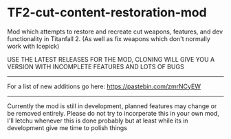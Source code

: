 # TF2-cut-content-restoration-mod
Mod which attempts to restore and recreate cut weapons, features, and dev functionality in Titanfall 2. (As well as fix weapons which don't normally work with Icepick)

USE THE LATEST RELEASES FOR THE MOD, CLONING WILL GIVE YOU A VERSION WITH INCOMPLETE FEATURES AND LOTS OF BUGS
____________________________________
For a list of new additions go here:
https://pastebin.com/zmrNCyEW
____________________________________

Currently the mod is still in development, planned features may change or be removed entirely.
Please do not try to incorperate this in your own mod, I'll letchu whenever this is done probably but at least while its in development give me time to polish things
